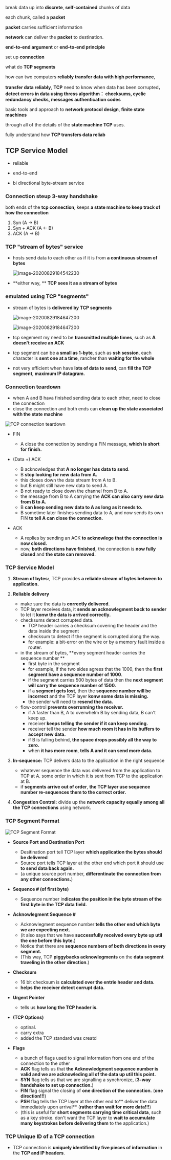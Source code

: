 break data up into **discrete**, **self-contained** chunks of data

each chunk, called a **packet**

**packet** carries sufficient information

**network** can deliver the **packet** to destination.





**end-to-end argument** or **end-to-end principle**

set up **connection**

what do **TCP segments**

how can two computers **reliably transfer data with high performance**, 

**transfer data reliably**, **TCP** need to know when data has been corrupted， **detect errors in data using thress algorithm： checksums, cyclic redundancy checks, messages authentication codes**

basic tools and approach to **network protocol design**, **finite state machines**

through all of the details of the **state machine TCP** uses.

fully understand how **TCP transfers data reliab**



## TCP Service Model

- reliable

- end-to-end
- bi directional byte-stream service 



### Connection steup 3-way handshake

both ends of the **tcp connection**, keeps **a state machine to keep track of how the connection**

1. Syn (A -> B)
2. Syn + ACK (A <- B)
3. ACK (A -> B)

### TCP "stream of bytes" service

- hosts send data to each other as if it is from **a continuous stream of bytes**

  ![image-20200829184542230](tcp-service-model\stream-of-bytes.png)

- **either way, ** **TCP sees it as a stream of bytes**

### emulated using TCP "segments"

- stream of bytes is **delivered by TCP segments**

  ![image-20200829184647200](tcp-service-model\tcp-segments.png)

  ![image-20200829184647200](tcp-service-model\tcp-segments-2.png)

- tcp segement my need to be **transmitted multiple times**, such as **A doesn't receive an ACK**
- tcp segment can be **a small as 1-byte**, such as **ssh session**, each character is **sent one at a time**, rancher than **waiting for the whole**

- not very efficient when have **lots of data to send**, can **fill the TCP segment**,  **maximum IP datagram.**

### Connection teardown

- when A and B hava finished sending data to each other, need to close the connection
- close the connection and both ends can **clean up the state associated with the state machine**


![TCP connection teardown](tcp-service-model/tcp-connection-teardown.png)

- FIN
  - A close the connection by sending a FIN message, **which is short for finish.**
- (Data +) ACK
  - B acknowledges that **A no longer has data to send**.
  - B **stop looking for new data from A.**
  - this closes down the data stream from A to B.
  - but B might still have new data to send A.
  - B not ready to close down the channel from B to A.
  - the message from B to A carrying the **ACK can also carry new data from B to A.**
  - B **can keep sending new data to A as long as it needs to.**
  - B sometime later finishes sending data to A, and now sends its own FIN **to tell A can close the connection.**

- ACK
  - A replies by sending an ACK **to acknowlege that the connection is now closed.**
  - now, **both directions have finished,** the connection is **now fully closed** and **the state can removed.**

### TCP Service Model

1. **Stream of bytes:**,  TCP provides **a reliable stream of bytes between to application.**

2. **Reliable delivery**
   - make sure the data is **correctly delivered**.
   - TCP layer receives data, it **sends an acknowlegment back to sender** to let it **konw the data is arrived correctly.**
   - checksums detect corrupted data. 
     - TCP header carries a checksum covering the header and the data inside the segment
     - checksum to detect if the segment is corrupted along the way. 
     - for example: a bit-error on the wire or by a memory fault inside a router.
   - in the stream of bytes, **every segment header carries the sequence number **
     - first byte in the segment
     - for example, if the two sides agress that the 1000, then the **first segment have a sequence number of 1000**.
     - if the segment carries 500 bytes of data then the **next segment will carry the sequence number of 1500.**
     - if a **segment gets lost**, then the **sequence number will be incorrect** and the TCP layer **konw some data is missing.**
     - the sender will need to **resend the data.**
   - flow-control **prevents overrunning the receiver.**
     - if A faster than B, A to overwhelm B by sending data, B can't keep up.
     - receiver **keeps telling the sender if it can keep sending.**
     - receiver tell the sender **how much room it has in its buffers to accept new data.**
     - if B is falling behind, **the space drops possibly all the way to zero.**
     - when **it has more room**, **tells A and it can send more data.**

3. **In-sequence:** TCP delivers data to the application in the right sequence
   - whatever sequence the data was delivered from the application to TCP at A. some order in which it is sent from TCP to the application at B.
   - if **segments arrive out of order**, **the TCP layer use sequence number re-sequences them to the correct order.**

4. **Congestion Control:** divide up the **network capacity equally among all the TCP connections** using network.

### TCP Segment Format

![TCP Segment Format](tcp-service-model/tcp-segment-format.png)

- **Source Port and Destination Port**
  - Desitination port tell TCP  layer **which application the bytes should be delivered**
  - Source port tells TCP layer at the other end which port it should use **to send data back again.**
  - (a unique source port number, **differentinate the connection from any other connections.**)

- **Sequence # (of first byte)**
  - Sequence number in**dicates the position in the byte stream of the first byte in the TCP data field.**

- **Acknowlegment Sequence #**
  - Acknowlegment sequence number **tells the other end which byte we are expecting next.** 
  - (it also says that we have **successfully received every byte up util the one before this byte.**)
  - Notice that there are **sequence numbers of both directions in every segment.**
  - (This way, TCP **piggybacks acknowlegments** on the **data segment traveling in the other direction**.)

- **Checksum**
  - 16 bit checksum is **calculated over the entrie header and data.**
  - **helps the receiver detect corrupt data.**

- **Urgent Pointer**
  - tells us **how long the TCP header is.**

- **(TCP Options)**
  - optinal.
  - carry extra
  - added the TCP standard was creatd

- **Flags**
  - a bunch of flags used to signal information from one end of the connection to the other
  - **ACK** flag tells us that **the Acknowledgment sequence number is valid and we are acknowleding all of the data up util this point.**
  - **SYN** flag tells us that we are signalling a synchronize, (**3-way handshake to set up connection.**)
  - **FIN** flag signal the closing of **one direction of the connection.** (**one direction!!!**)
  - **PSH** flag tells the TCP layer at the other end to** deliver the data immediately upon arrival** (**rather than wait for more data!!!**)
  - (this is useful for **short segments carrying time critical data**, such as a key stroke. don't want the TCP layer to **wait to accumulate many keystrokes before delivering them** to the application.)

### TCP Unique ID of a TCP connection

- TCP connection is **uniquely identified by five pieces of information** in the **TCP and IP headers**.
